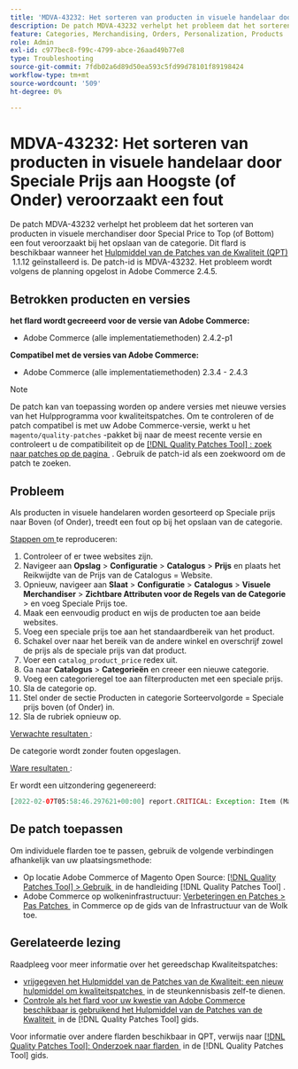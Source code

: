 ```yaml
---
title: 'MDVA-43232: Het sorteren van producten in visuele handelaar door Speciale Prijs aan Hoogste (of Onder) veroorzaakt een fout'
description: De patch MDVA-43232 verhelpt het probleem dat het sorteren van producten in visuele merchandiser door Special Price to Top (of Bottom) een fout veroorzaakt bij het opslaan van de categorie. Deze patch is beschikbaar wanneer [Quality Patches Tool (QPT)] (https://experienceleague.adobe.com/nl/docs/commerce-operations/tools/quality-patches-tool/quality-patches-tool-to-self-serve-quality-patches) 1.1.12 is geïnstalleerd. De patch-id is MDVA-43232. Het probleem wordt volgens de planning opgelost in Adobe Commerce 2.4.5.
feature: Categories, Merchandising, Orders, Personalization, Products
role: Admin
exl-id: c977bec8-f99c-4799-abce-26aad49b77e8
type: Troubleshooting
source-git-commit: 7fdb02a6d89d50ea593c5fd99d78101f89198424
workflow-type: tm+mt
source-wordcount: '509'
ht-degree: 0%

---
```


# MDVA-43232: Het sorteren van producten in visuele handelaar door Speciale Prijs aan Hoogste (of Onder) veroorzaakt een fout

De patch MDVA-43232 verhelpt het probleem dat het sorteren van producten in visuele merchandiser door Special Price to Top (of Bottom) een fout veroorzaakt bij het opslaan van de categorie. Dit flard is beschikbaar wanneer het [&#x200B; Hulpmiddel van de Patches van de Kwaliteit (QPT) &#x200B;](https://experienceleague.adobe.com/nl/docs/commerce-operations/tools/quality-patches-tool/quality-patches-tool-to-self-serve-quality-patches) 1.1.12 geïnstalleerd is. De patch-id is MDVA-43232. Het probleem wordt volgens de planning opgelost in Adobe Commerce 2.4.5.

## Betrokken producten en versies

**het flard wordt gecreeerd voor de versie van Adobe Commerce:**

* Adobe Commerce (alle implementatiemethoden) 2.4.2-p1

**Compatibel met de versies van Adobe Commerce:**

* Adobe Commerce (alle implementatiemethoden) 2.3.4 - 2.4.3

>[!NOTE]
>
>De patch kan van toepassing worden op andere versies met nieuwe versies van het Hulpprogramma voor kwaliteitspatches. Om te controleren of de patch compatibel is met uw Adobe Commerce-versie, werkt u het `magento/quality-patches` -pakket bij naar de meest recente versie en controleert u de compatibiliteit op de [[!DNL Quality Patches Tool] : zoek naar patches op de pagina &#x200B;](https://experienceleague.adobe.com/nl/docs/commerce-operations/tools/quality-patches-tool/quality-patches-tool-to-self-serve-quality-patches) . Gebruik de patch-id als een zoekwoord om de patch te zoeken.

## Probleem

Als producten in visuele handelaren worden gesorteerd op Speciale prijs naar Boven (of Onder), treedt een fout op bij het opslaan van de categorie.

<u> Stappen om </u> te reproduceren:

1. Controleer of er twee websites zijn.
1. Navigeer aan **Opslag** > **Configuratie** > **Catalogus** > **Prijs** en plaats het Reikwijdte van de Prijs van de Catalogus = Website.
1. Opnieuw, navigeer aan **Slaat** > **Configuratie** > **Catalogus** > **Visuele Merchandiser** > **Zichtbare Attributen voor de Regels van de Categorie** > en voeg Speciale Prijs toe.
1. Maak een eenvoudig product en wijs de producten toe aan beide websites.
1. Voeg een speciale prijs toe aan het standaardbereik van het product.
1. Schakel over naar het bereik van de andere winkel en overschrijf zowel de prijs als de speciale prijs van dat product.
1. Voer een `catalog_product_price` redex uit.
1. Ga naar **Catalogus** > **Categorieën** en creeer een nieuwe categorie.
1. Voeg een categorieregel toe aan filterproducten met een speciale prijs.
1. Sla de categorie op.
1. Stel onder de sectie Producten in categorie Sorteervolgorde = Speciale prijs boven (of Onder) in.
1. Sla de rubriek opnieuw op.

<u> Verwachte resultaten </u>:

De categorie wordt zonder fouten opgeslagen.

<u> Ware resultaten </u>:

Er wordt een uitzondering gegenereerd:

```php
[2022-02-07T05:58:46.297621+00:00] report.CRITICAL: Exception: Item (Magento\Catalog\Model\Product\Interceptor) with the same ID "1" already exists. in /lib/internal/Magento/Framework/Data/Collection.php:407
```

## De patch toepassen

Om individuele flarden toe te passen, gebruik de volgende verbindingen afhankelijk van uw plaatsingsmethode:

* Op locatie Adobe Commerce of Magento Open Source: [[!DNL Quality Patches Tool] > Gebruik &#x200B;](/help/tools/quality-patches-tool/usage.md) in de handleiding [!DNL Quality Patches Tool] .
* Adobe Commerce op wolkeninfrastructuur: [&#x200B; Verbeteringen en Patches > Pas Patches &#x200B;](https://experienceleague.adobe.com/docs/commerce-cloud-service/user-guide/develop/upgrade/apply-patches.html?lang=nl-NL) in Commerce op de gids van de Infrastructuur van de Wolk toe.

## Gerelateerde lezing

Raadpleeg voor meer informatie over het gereedschap Kwaliteitspatches:

* [&#x200B; vrijgegeven het Hulpmiddel van de Patches van de Kwaliteit: een nieuw hulpmiddel om kwaliteitspatches &#x200B;](https://experienceleague.adobe.com/nl/docs/commerce-operations/tools/quality-patches-tool/quality-patches-tool-to-self-serve-quality-patches) in de steunkennisbasis zelf-te dienen.
* [&#x200B; Controle als het flard voor uw kwestie van Adobe Commerce beschikbaar is gebruikend het Hulpmiddel van de Patches van de Kwaliteit &#x200B;](/help/tools/quality-patches-tool/patches-available-in-qpt/check-patch-for-magento-issue-with-magento-quality-patches.md) in de [!DNL Quality Patches Tool] gids.

Voor informatie over andere flarden beschikbaar in QPT, verwijs naar [[!DNL Quality Patches Tool]: Onderzoek naar flarden &#x200B;](https://experienceleague.adobe.com/tools/commerce-quality-patches/index.html?lang=nl-NL) in de [!DNL Quality Patches Tool] gids.
